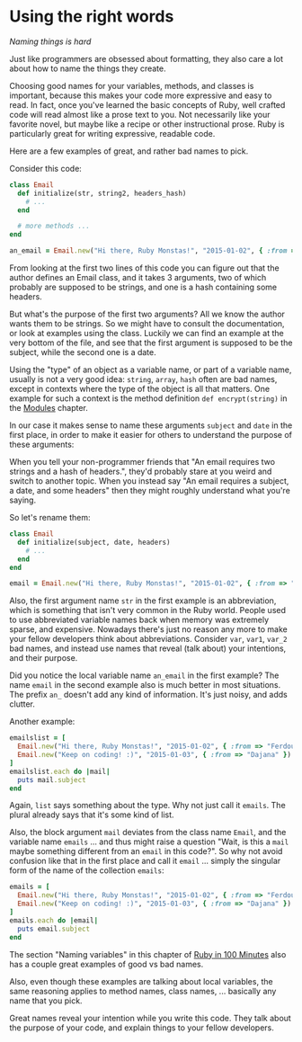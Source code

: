 # Using the right words

*Naming things is hard*

Just like programmers are obsessed about formatting, they also care a lot
about how to name the things they create.

Choosing good names for your variables, methods, and classes is important,
because this makes your code more expressive and easy to read. In fact, once
you've learned the basic concepts of Ruby, well crafted code will read almost
like a prose text to you.  Not necessarily like your favorite novel, but maybe
like a recipe or other instructional prose. Ruby is particularly great for
writing expressive, readable code.

Here are a few examples of great, and rather bad names to pick.

Consider this code:

```ruby
class Email
  def initialize(str, string2, headers_hash)
    # ...
  end

  # more methods ...
end

an_email = Email.new("Hi there, Ruby Monstas!", "2015-01-02", { :from => "Ferdous" })
```

From looking at the first two lines of this code you can figure out that the
author defines an Email class, and it takes 3 arguments, two of which probably
are supposed to be strings, and one is a hash containing some headers.

But what's the purpose of the first two arguments? All we know the author wants them
to be strings. So we might have to consult the documentation, or look at examples
using the class. Luckily we can find an example at the very bottom of the file, and
see that the first argument is supposed to be the subject, while the second one is
a date.

Using the "type" of an object as a variable name, or part of a variable name,
usually is not a very good idea: `string`, `array`, `hash` often are bad names,
except in contexts where the type of the object is all that matters. One example
for such a context is the method definition `def encrypt(string)` in the
<a href="/bonus_2/modules.html">Modules</a> chapter.

In our case it makes sense to name these arguments `subject` and `date` in the
first place, in order to make it easier for others to understand the purpose of
these arguments:

When you tell your non-programmer friends that "An email requires two strings
and a hash of headers.", they'd probably stare at you weird and switch to
another topic.  When you instead say "An email requires a subject, a date, and
some headers" then they might roughly understand what you're saying.

So let's rename them:

```ruby
class Email
  def initialize(subject, date, headers)
    # ...
  end
end

email = Email.new("Hi there, Ruby Monstas!", "2015-01-02", { :from => "Ferdous" })
```

Also, the first argument name `str` in the first example is an abbreviation,
which is something that isn't very common in the Ruby world. People used to use
abbreviated variable names back when memory was extremely sparse, and
expensive. Nowadays there's just no reason any more to make your fellow
developers think about abbreviations. Consider `var`, `var1`, `var_2` bad
names, and instead use names that reveal (talk about) your intentions, and
their purpose.

Did you notice the local variable name `an_email` in the first example? The
name `email` in the second example also is much better in most situations. The
prefix `an_` doesn't add any kind of information. It's just noisy, and adds
clutter.

Another example:

```ruby
emailslist = [
  Email.new("Hi there, Ruby Monstas!", "2015-01-02", { :from => "Ferdous" }),
  Email.new("Keep on coding! :)", "2015-01-03", { :from => "Dajana" })
]
emailslist.each do |mail|
  puts mail.subject
end
```

Again, `list` says something about the type. Why not just call it `emails`. The
plural already says that it's some kind of list.

Also, the block argument `mail` deviates from the class name `Email`, and the
variable name `emails` ... and thus might raise a question "Wait, is this a
`mail` maybe something different from an `email` in this code?". So why not
avoid confusion like that in the first place and call it `email` ... simply
the singular form of the name of the collection `emails`:

```ruby
emails = [
  Email.new("Hi there, Ruby Monstas!", "2015-01-02", { :from => "Ferdous" }),
  Email.new("Keep on coding! :)", "2015-01-03", { :from => "Dajana" })
]
emails.each do |email|
  puts email.subject
end
```

The section "Naming variables" in this chapter of
<a href="http://tutorials.jumpstartlab.com/projects/ruby_in_100_minutes.html#2.-variables">Ruby in 100 Minutes</a>
also has a couple great examples of good vs bad names.

Also, even though these examples are talking about local variables, the same
reasoning applies to method names, class names, ... basically any name that you pick.

Great names reveal your intention while you write this code. They talk about
the purpose of your code, and explain things to your fellow developers.

